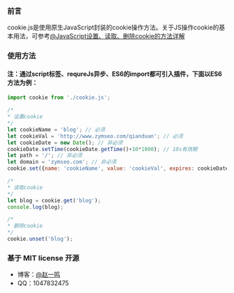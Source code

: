### 前言

cookie.js是使用原生JavaScript封装的cookie操作方法。关于JS操作cookie的基本用法，可参考[@JavaScript设置、读取、删除cookie的方法详解](http://www.zymseo.com/313.html)

### 使用方法

#### 注：通过script标签、requreJs异步、ES6的import都可引入插件，下面以ES6方法为例：

``` javascript
import cookie from './cookie.js';

/*
* 设置cookie
*/
let cookieName = 'blog'; // 必须
let cookieVal = 'http://www.zymseo.com/qianduan'; // 必须
let cookieDate = new Date(); // 非必须
cookieDate.setTime(cookieDate.getTime()+10*1000); // 10s有效期
let path = '/'; // 非必须
let domain = 'zymseo.com'; // 非必须
cookie.set({name: 'cookieName', value: 'cookieVal', expires: cookieDate, path: '/', domain: 'zymseo.com'});

/*
* 读取cookie
*/
let blog = cookie.get('blog');
console.log(blog);

/*
* 删除cookie
*/
cookie.unset('blog');
```

### 基于 MIT license 开源
- 博客：[@赵一鸣](http://www.zymseo.com)
- QQ：1047832475
